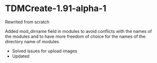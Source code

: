 TDMCreate-1.91-alpha-1
======================

Rewrited from scratch

Added mod_dirname field in modules to avoid conflicts with the names of the modules and to have more freedom of choice for the names of the directory name of modules

- Solved issues for upload images
- Updated
